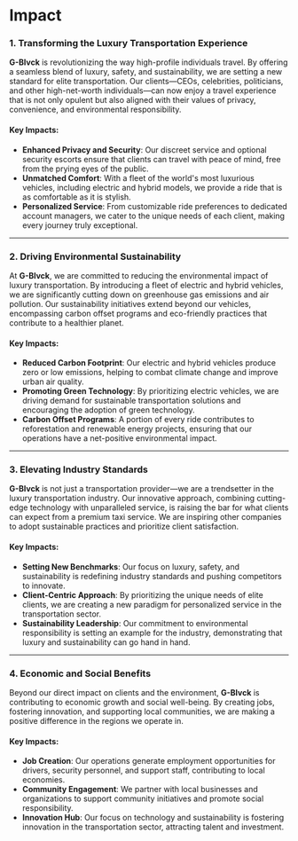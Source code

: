 # Impact

### **1. Transforming the Luxury Transportation Experience**

**G-Blvck** is revolutionizing the way high-profile individuals travel. By offering a seamless blend of luxury, safety, and sustainability, we are setting a new standard for elite transportation. Our clients—CEOs, celebrities, politicians, and other high-net-worth individuals—can now enjoy a travel experience that is not only opulent but also aligned with their values of privacy, convenience, and environmental responsibility.

#### **Key Impacts:**

* **Enhanced Privacy and Security**: Our discreet service and optional security escorts ensure that clients can travel with peace of mind, free from the prying eyes of the public.
* **Unmatched Comfort**: With a fleet of the world's most luxurious vehicles, including electric and hybrid models, we provide a ride that is as comfortable as it is stylish.
* **Personalized Service**: From customizable ride preferences to dedicated account managers, we cater to the unique needs of each client, making every journey truly exceptional.

***

### **2. Driving Environmental Sustainability**

At **G-Blvck**, we are committed to reducing the environmental impact of luxury transportation. By introducing a fleet of electric and hybrid vehicles, we are significantly cutting down on greenhouse gas emissions and air pollution. Our sustainability initiatives extend beyond our vehicles, encompassing carbon offset programs and eco-friendly practices that contribute to a healthier planet.

#### **Key Impacts:**

* **Reduced Carbon Footprint**: Our electric and hybrid vehicles produce zero or low emissions, helping to combat climate change and improve urban air quality.
* **Promoting Green Technology**: By prioritizing electric vehicles, we are driving demand for sustainable transportation solutions and encouraging the adoption of green technology.
* **Carbon Offset Programs**: A portion of every ride contributes to reforestation and renewable energy projects, ensuring that our operations have a net-positive environmental impact.

***

### **3. Elevating Industry Standards**

**G-Blvck** is not just a transportation provider—we are a trendsetter in the luxury transportation industry. Our innovative approach, combining cutting-edge technology with unparalleled service, is raising the bar for what clients can expect from a premium taxi service. We are inspiring other companies to adopt sustainable practices and prioritize client satisfaction.

#### **Key Impacts:**

* **Setting New Benchmarks**: Our focus on luxury, safety, and sustainability is redefining industry standards and pushing competitors to innovate.
* **Client-Centric Approach**: By prioritizing the unique needs of elite clients, we are creating a new paradigm for personalized service in the transportation sector.
* **Sustainability Leadership**: Our commitment to environmental responsibility is setting an example for the industry, demonstrating that luxury and sustainability can go hand in hand.

***

### **4. Economic and Social Benefits**

Beyond our direct impact on clients and the environment, **G-Blvck** is contributing to economic growth and social well-being. By creating jobs, fostering innovation, and supporting local communities, we are making a positive difference in the regions we operate in.

#### **Key Impacts:**

* **Job Creation**: Our operations generate employment opportunities for drivers, security personnel, and support staff, contributing to local economies.
* **Community Engagement**: We partner with local businesses and organizations to support community initiatives and promote social responsibility.
* **Innovation Hub**: Our focus on technology and sustainability is fostering innovation in the transportation sector, attracting talent and investment.
